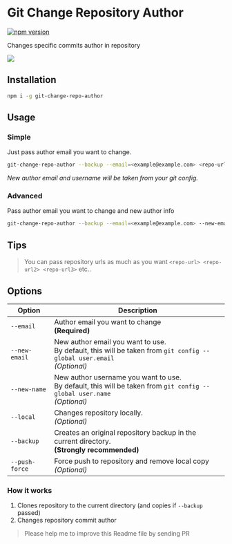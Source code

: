 # Git Change Repository Author

[![npm version](https://badge.fury.io/js/git-change-repo-author.svg)](https://www.npmjs.com/package/git-change-repo-author)

Changes specific commits author in repository

![](https://media.giphy.com/media/L3hl1eDCrGlyGUgpGd/giphy.gif)

## Installation

```bash
npm i -g git-change-repo-author
```

## Usage

### Simple

Just pass author email you want to change.

```bash
git-change-repo-author --backup --email=<example@example.com> <repo-url>
```

_New author email and username will be taken from your git config._

### Advanced

Pass author email you want to change and new author info

```bash
git-change-repo-author --backup --email=<example@example.com> --new-email=<example2@example.com> new-name=<username> <repo-url>
```

## Tips

> You can pass repository urls as much as you want `<repo-url> <repo-url2> <repo-url3>` etc..

## Options

| Option         | Description                                                                                                                        |
| -------------- | ---------------------------------------------------------------------------------------------------------------------------------- |
| `--email`      | Author email you want to change<br /> **(Required)**                                                                               |
| `--new-email`  | New author email you want to use.<br /> By default, this will be taken from `git config --global user.email` <br />_(Optional)_    |
| `--new-name`   | New author username you want to use.<br /> By default, this will be taken from `git config --global user.name` <br /> _(Optional)_ |
| `--local`      | Changes repository locally. <br /> _(Optional)_<br />                                                                              |
| `--backup`     | Creates an original repository backup in the current directory. <br /> **(Strongly recommended)**                                  |
| `--push-force` | Force push to repository and remove local copy <br /> _(Optional)_                                                                 |

### How it works

1. Clones repository to the current directory (and copies if `--backup` passed)
2. Changes repository commit author

> Please help me to improve this Readme file by sending PR
